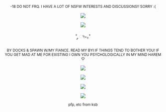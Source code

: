

<p align="center">
    <sup> -18 DO NOT FRQ. I HAVE A LOT OF NSFW INTERESTS AND DISCUSSIONS!! SORRY :( </sup>
</p>
<p align="center">
  <img src="https://lifted.crd.co/assets/images/gallery01/c9fd70ff.gif?v=540c5116" />
</p>

<p align="center">
  <img src="https://i.postimg.cc/LXFyBYJz/Untitled1737-20250611155936.png" />
</p>



<p align="center">
   ˚ ༘ ೀ⋆｡˚
</p>

<p align="center">
<sub> BY DOCKS & SPAWN W/MY FIANCE. READ MY BYI IF THINGS TEND TO BOTHER YOU! 
    IF YOU GET MAD AT ME FOR EXISTING I OWN YOU PSYCHOLOGICALLY IN MY MIND HAREM ♡  </sub>
</p>
<p align="center">
    
  <img src="https://i.postimg.cc/Dz2tqJKB/68747470733a2f2f777777332e6c756e617069632e636f6d2f656469746f722f776f726b696e672f31373439363639373637.png"> 
</p>

<p align="center">
  <img src="https://i.postimg.cc/YSrQMk1v/IMG-6986.gif"
)"/> </p>

<p align="center">
<img src="https://views-counter.vercel.app/badge?pageId=https%3A%2F%2Fgithub%2Ecom%2Fpainfarm%2Fpainfarm&leftColor=fbbdbd&rightColor=000000&type=total&label=-%20XOXO%20%2E&style=none">
    
<p align="center">
    
  <img src="https://graphic.neocities.org/tumblr_lrntc9phw41qip80b.gif"> 
</p>

<p align="center">
    <sup> pfp, etc from ksb </sup>
</p>
    

